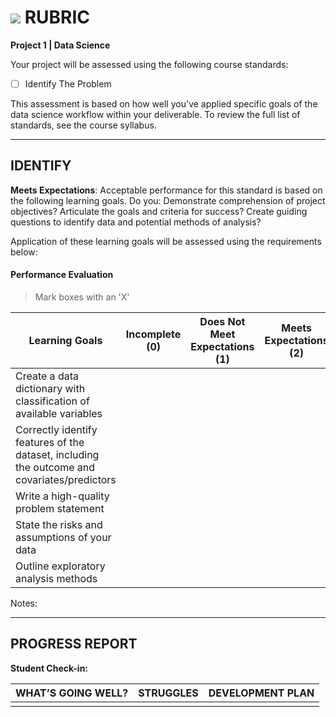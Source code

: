 # ![](https://ga-dash.s3.amazonaws.com/production/assets/logo-9f88ae6c9c3871690e33280fcf557f33.png) RUBRIC
**Project 1 | Data Science** 	 						

Your project will be assessed using the following course standards:
- [ ] Identify The Problem

This assessment is based on how well you've applied specific goals of the data science workflow within your deliverable. To review the full list of standards, see the course syllabus.

---

## IDENTIFY
**Meets Expectations**: Acceptable performance for this standard is based on the following learning goals. Do you: Demonstrate comprehension of project objectives? Articulate the goals and criteria for success? Create guiding questions to identify data and potential methods of analysis?

Application of these learning goals will be assessed using the requirements below:


#### Performance Evaluation
> Mark boxes with an 'X'

| Learning Goals | Incomplete (0) | Does Not Meet Expectations (1) | Meets Expectations (2) | Exceeds Expectations (3) |
|---|---|---|---|---|
| Create a data dictionary with classification of available variables | | | | |
| Correctly identify features of the dataset, including the outcome and covariates/predictors | | | | |
| Write a high-quality problem statement | | | | |
| State the risks and assumptions of your data | | | | |
| Outline exploratory analysis methods | | | | |

Notes:




---

## PROGRESS REPORT
**Student Check-in:**

|WHAT’S GOING WELL?|STRUGGLES|DEVELOPMENT PLAN|
|---|---|---|
| | | |

